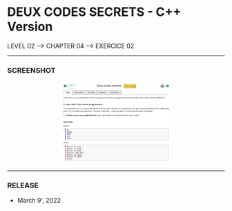 # DEUX CODES SECRETS - C++ Version
LEVEL 02 --> CHAPTER 04 --> EXERCICE 02

---
### **SCREENSHOT**

<div align="center">
    <img
        src="https://github.com/Ayckinn/CPP/blob/main/FRANCE_IOI/LEVEL_02/Chapter_04/02_deux_codes_secrets/todo.png"
        alt="DEMO"
        style="width:50%">
</div>

---
### **RELEASE**

- March 9', 2022